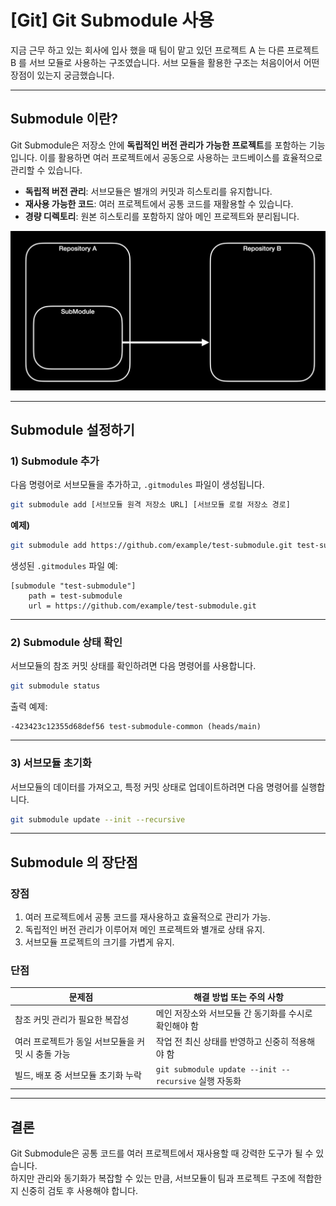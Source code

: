 # [Git] Git Submodule 사용
지금 근무 하고 있는 회사에 입사 했을 때 팀이 맡고 있던 프로젝트 A 는 다른 프로젝트 B 를 서브 모듈로 사용하는 구조였습니다.
서브 모듈을 활용한 구조는 처음이어서 어떤 장점이 있는지 궁금했습니다.

---

## Submodule 이란?
Git Submodule은 저장소 안에 **독립적인 버전 관리가 가능한 프로젝트**를 포함하는 기능입니다. 이를 활용하면 여러 프로젝트에서 공동으로 사용하는 코드베이스를 효율적으로 관리할 수 있습니다.

- **독립적 버전 관리**: 서브모듈은 별개의 커밋과 히스토리를 유지합니다.
- **재사용 가능한 코드**: 여러 프로젝트에서 공통 코드를 재활용할 수 있습니다.
- **경량 디렉토리**: 원본 히스토리를 포함하지 않아 메인 프로젝트와 분리됩니다.

![submodule](/img/submodule.png)

---

## Submodule 설정하기

### 1) Submodule 추가
다음 명령어로 서브모듈을 추가하고, `.gitmodules` 파일이 생성됩니다.

```bash
git submodule add [서브모듈 원격 저장소 URL] [서브모듈 로컬 저장소 경로]
```

**예제)**
```bash
git submodule add https://github.com/example/test-submodule.git test-submodule
```

생성된 `.gitmodules` 파일 예:
```text
[submodule "test-submodule"]
    path = test-submodule
    url = https://github.com/example/test-submodule.git
```

---

### 2) Submodule 상태 확인
서브모듈의 참조 커밋 상태를 확인하려면 다음 명령어를 사용합니다.

```bash
git submodule status
```

출력 예제:
```text
-423423c12355d68def56 test-submodule-common (heads/main)
```

---

### 3) 서브모듈 초기화
서브모듈의 데이터를 가져오고, 특정 커밋 상태로 업데이트하려면 다음 명령어를 실행합니다.

```bash
git submodule update --init --recursive
```

---

## Submodule 의 장단점

### 장점
1. 여러 프로젝트에서 공통 코드를 재사용하고 효율적으로 관리가 가능.
2. 독립적인 버전 관리가 이루어져 메인 프로젝트와 별개로 상태 유지.
3. 서브모듈 프로젝트의 크기를 가볍게 유지.

### 단점
| 문제점                                          | 해결 방법 또는 주의 사항                                  |
|------------------------------------------------|---------------------------------------------------------|
| 참조 커밋 관리가 필요한 복잡성                  | 메인 저장소와 서브모듈 간 동기화를 수시로 확인해야 함       |
| 여러 프로젝트가 동일 서브모듈을 커밋 시 충돌 가능 | 작업 전 최신 상태를 반영하고 신중히 적용해야 함           |
| 빌드, 배포 중 서브모듈 초기화 누락               | `git submodule update --init --recursive` 실행 자동화     |

---

## 결론
Git Submodule은 공통 코드를 여러 프로젝트에서 재사용할 때 강력한 도구가 될 수 있습니다.  
하지만 관리와 동기화가 복잡할 수 있는 만큼, 서브모듈이 팀과 프로젝트 구조에 적합한지 신중히 검토 후 사용해야 합니다.
